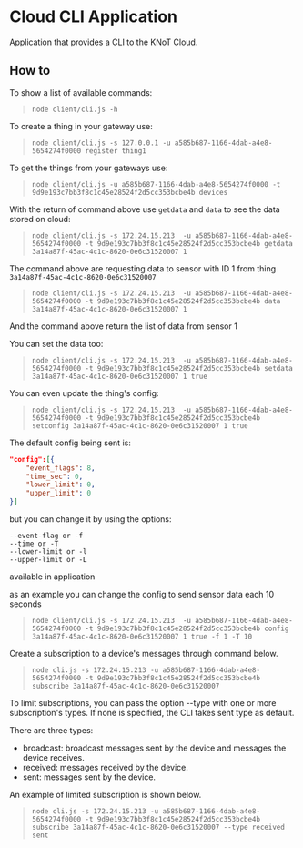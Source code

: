 # Cloud CLI Application

Application that provides a CLI to the KNoT Cloud.

## How to

To show a list of available commands:
> `node client/cli.js -h`

To create a thing in your gateway use:

> `node client/cli.js -s 127.0.0.1 -u a585b687-1166-4dab-a4e8-5654274f0000 register thing1`

To get the things from your gateways use:
> `node client/cli.js -u a585b687-1166-4dab-a4e8-5654274f0000 -t 9d9e193c7bb3f8c1c45e28524f2d5cc353bcbe4b devices`

With the return of command above use `getdata` and `data` to see the data stored on cloud:
> `node client/cli.js -s 172.24.15.213  -u a585b687-1166-4dab-a4e8-5654274f0000 -t 9d9e193c7bb3f8c1c45e28524f2d5cc353bcbe4b getdata 3a14a87f-45ac-4c1c-8620-0e6c31520007 1`

The command above are requesting data to sensor with ID 1 from thing `3a14a87f-45ac-4c1c-8620-0e6c31520007`

> `node client/cli.js -s 172.24.15.213  -u a585b687-1166-4dab-a4e8-5654274f0000 -t 9d9e193c7bb3f8c1c45e28524f2d5cc353bcbe4b data 3a14a87f-45ac-4c1c-8620-0e6c31520007 1`

And the command above return the list of data from sensor 1

You can set the data too:
> `node client/cli.js -s 172.24.15.213  -u a585b687-1166-4dab-a4e8-5654274f0000 -t 9d9e193c7bb3f8c1c45e28524f2d5cc353bcbe4b setdata 3a14a87f-45ac-4c1c-8620-0e6c31520007 1 true`

You can even update the thing's config:
> `node client/cli.js -s 172.24.15.213  -u a585b687-1166-4dab-a4e8-5654274f0000 -t 9d9e193c7bb3f8c1c45e28524f2d5cc353bcbe4b setconfig 3a14a87f-45ac-4c1c-8620-0e6c31520007 1 true`

The default config being sent is:
```json
"config":[{
    "event_flags": 8,
    "time_sec": 0,
    "lower_limit": 0,
    "upper_limit": 0
}]
```
but you can change it by using the options:
```
--event-flag or -f
--time or -T
--lower-limit or -l
--upper-limit or -L
```
 available in application

 as an example you can change the config to send sensor data each 10 seconds

> `node client/cli.js -s 172.24.15.213  -u a585b687-1166-4dab-a4e8-5654274f0000 -t 9d9e193c7bb3f8c1c45e28524f2d5cc353bcbe4b config 3a14a87f-45ac-4c1c-8620-0e6c31520007 1 true -f 1 -T 10`

Create a subscription to a device's messages through command below.

> `node cli.js -s 172.24.15.213 -u a585b687-1166-4dab-a4e8-5654274f0000 -t 9d9e193c7bb3f8c1c45e28524f2d5cc353bcbe4b subscribe 3a14a87f-45ac-4c1c-8620-0e6c31520007`

To limit subscriptions, you can pass the option --type with one or more subscription's types. If none is specified, the CLI takes sent type as default.

There are three types:

- broadcast: broadcast messages sent by the device and messages the device receives.
- received: messages received by the device.
- sent: messages sent by the device.

An example of limited subscription is shown below.

> `node cli.js -s 172.24.15.213 -u a585b687-1166-4dab-a4e8-5654274f0000 -t 9d9e193c7bb3f8c1c45e28524f2d5cc353bcbe4b subscribe 3a14a87f-45ac-4c1c-8620-0e6c31520007 --type received sent`